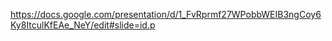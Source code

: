 https://docs.google.com/presentation/d/1_FvRprmf27WPobbWEIB3ngCoy6Ky8ItculKfEAe_NeY/edit#slide=id.p
